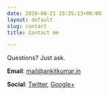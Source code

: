 ```yaml
---
date: 2010-08-21 15:35:13+00:00
layout: default
slug: contact
title: Contact me

---
```


Questions? Just ask.

**Email**: mail@ankitkumar.in

**Social**: [Twitter](http://twitter.com/akravi), [Google+](https://plus.google.com/114472286699812846785)
